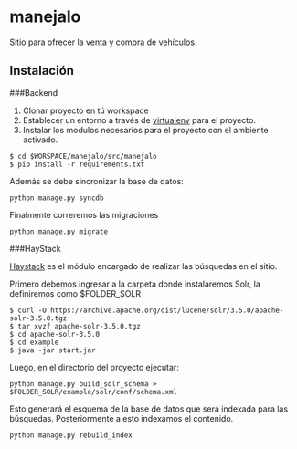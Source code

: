 manejalo
========

Sitio para ofrecer la venta y compra de vehículos.

## Instalación

###Backend

1. Clonar proyecto en tú workspace
2. Establecer un entorno a través de [virtualenv](http://www.virtualenv.org/en/latest/) para el proyecto.
3. Instalar los modulos necesarios para el proyecto con el ambiente activado.

```
$ cd $WORSPACE/manejalo/src/manejalo
$ pip install -r requirements.txt
```

Además se debe sincronizar la base de datos:

```
python manage.py syncdb
```

Finalmente correremos las migraciones

```
python manage.py migrate
```



###HayStack

[Haystack](http://haystacksearch.org/) es el módulo encargado de realizar las búsquedas en el sitio.

Primero debemos ingresar a la carpeta donde instalaremos Solr, la definiremos como $FOLDER_SOLR


```
$ curl -O https://archive.apache.org/dist/lucene/solr/3.5.0/apache-solr-3.5.0.tgz
$ tar xvzf apache-solr-3.5.0.tgz
$ cd apache-solr-3.5.0
$ cd example
$ java -jar start.jar
```

Luego, en el directorio del proyecto ejecutar:

```
python manage.py build_solr_schema > $FOLDER_SOLR/example/solr/conf/schema.xml
```

Esto generará el esquema de la base de datos que será indexada para las búsquedas. Posteriormente a esto indexamos el contenido.

```
python manage.py rebuild_index
```